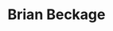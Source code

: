 ---
first_name: Brian
last_name: Beckage
title: Brian Beckage
role: Professor
organizations:
- name: University of Vermont
  url: https://www.uvm.edu/
education:
  courses:
  - course: PhD Ecology
    institution: Duke University
    year: '2000'
  - course: MS Bayesian Statistics
    institution: Duke University
    year: '2000'
  - course: MS
    institution: Ecology
    year: University of Central Florida
  - course: BS Engineering
    institution: Cornell University
    year: '1989'
social:
- icon: envelope
  icon_pack: fas
  link: mailto:Brian.Beckage@uvm.edu
- icon: globe
  icon_pack: fas
  link: https://brianbeckage.github.io/index.html
- icon: google-scholar
  icon_pack: ai
  link: https://scholar.google.com/citations?user=6Tbmu1IAAAAJ&hl=en
- icon: orcid
  icon_pack: ai
  link: https://orcid.org/0000-0002-5908-6924
- icon: github
  icon_pack: fab
  link: https://brianbeckage.github.io
interests:
- Bayesian statistics
- machine learning
- AI
- neural nets
- computational modeling
- ABMs
- SD modeling
user_groups:
- Members
superuser: no
---